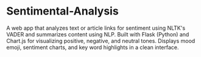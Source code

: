 # Sentimental-Analysis
A web app that analyzes text or article links for sentiment using NLTK's VADER and summarizes content using NLP. Built with Flask (Python) and Chart.js for visualizing positive, negative, and neutral tones. Displays mood emoji, sentiment charts, and key word highlights in a clean interface.
